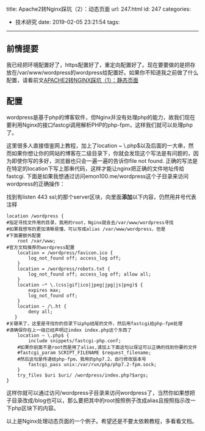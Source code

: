 title: Apache2转Nginx踩坑（2）：动态页面
url: 247.html
id: 247
categories:
  - 技术研究
date: 2019-02-05 23:21:54
tags:
---
前情提要
----

我已经把环境配置好了，https配置好了，重定向配置好了。现在要要做的是把存放在/var/www/wordpress的wordpress给配置好。如果你不知道我之前做了什么配置，请看前文[APACHE2转NGINX踩坑（1）：静态页面](https://emon100.me/wordpress/?p=23://blog.emon100.com/2019/02/04/Apache2%E8%BD%ACNginx%E8%B8%A9%E5%9D%91%EF%BC%881%EF%BC%89%EF%BC%9A%E9%9D%99%E6%80%81%E9%A1%B5%E9%9D%A2/)

配置
--

wordpress是基于php的博客软件，但Nginx并没有处理php的能力，故我们现在要利用Nginx的接口fastcgi调用解析PHP的php-fpm，这样我们就可以处理php了。

这里很多人直接借鉴网上教程，加上了location ~ \\.php$以及后面的一大串，然而如果你想让你的网站的博客在二级目录下，你就会发现这个写法是有问题的，因为即使你写的多好，浏览器也只会一遍一遍的告诉你file not found. 正确的写法是在特定的location下写上那串代码，这样才能让nginx把正确的文件地址传给fastcgi. 下面是如果我想通过访问emon100.me/wordpress这个子目录来访问wordpress的正确操作：

找到有listen 443 ssl;的那个server区块，向里面**添加**以下内容，仍然用井号代表注释
```Nginx
location /wordpress {
#指定寻找文件用的目录，我用的root，Nginx就会去/var/www/wordpress寻找
#如果我想写的更加清晰易懂，可以写成alias /var/www/wordpress，但是
#下面要额外配置
	root /var/www;
#官方文档推荐的wordpress配置
	location = /wordpress/favicon.ico { 
		log_not_found off; access_log off; 
	}
	location = /wordpress/robots.txt { 
		log_not_found off; access_log off; allow all;
	}
	location ~* \.(css|gif|ico|jpeg|jpg|js|png)$ {
		expires max;
		log_not_found off;
	}
	location ~ /\.ht {
		deny all;
   }    
#关键来了，这里是寻找你的目录下以php结尾的文件，然后用fastcgi给php-fpm处理
#请确保你在上一级已经声明过index index.php这个东西了
	location ~ \.php$ {
		include snippets/fastcgi-php.conf;
	#如果你前面不是root而是用了alias,请加上下面这句以保证可以正确的找到你要的文件
	#fastcgi_param SCRIPT_FILENAME $request_filename;
	#然后这句是传递给php-fpm，我用的php7.2，自行修改版本号
		fastcgi_pass unix:/var/run/php/php7.2-fpm.sock;
	}
	try_files $uri $uri/ /wordpress/index.php?$args;
}
```

这样你就可以通过访问/wordpress子目录来访问wordpress了，当然你如果想把子目录改成/blog也可以，那么要把其中的root按照例子改成alias且按照指示改一下php区块下的内容。

以上是Nginx处理动态页面的一个例子。希望还是不要太依赖教程，多看看文档。
